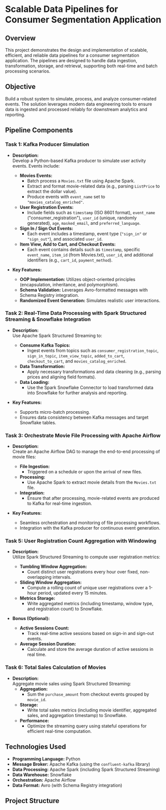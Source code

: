 # Scalable Data Pipelines for Consumer Segmentation Application

## Overview
This project demonstrates the design and implementation of scalable, efficient, and reliable data pipelines for a consumer segmentation application. The pipelines are designed to handle data ingestion, transformation, storage, and retrieval, supporting both real-time and batch processing scenarios.

## Objective
Build a robust system to simulate, process, and analyze consumer-related events. The solution leverages modern data engineering tools to ensure data is ingested and processed reliably for downstream analytics and reporting.

## Pipeline Components

### Task 1: Kafka Producer Simulation
- **Description:**  
  Develop a Python-based Kafka producer to simulate user activity events. Events include:
  - **Movies Events:**  
    - Batch process a `Movies.txt` file using Apache Spark.
    - Extract and format movie-related data (e.g., parsing `ListPrice` to extract the dollar value).
    - Produce events with `event_name` set to `"movies_catalog_enriched"`.
  - **User Registration Events:**  
    - Include fields such as `timestamp` (ISO 8601 format), `event_name` ("consumer_registration"), `user_id` (unique, randomly generated), `age`, `masked_email`, and `preferred_language`.
  - **Sign In / Sign Out Events:**  
    - Each event includes a timestamp, event type (`"sign_in"` or `"sign_out"`), and associated `user_id`.
  - **Item View, Add to Cart, and Checkout Events:**  
    - Each event contains details such as `timestamp`, specific `event_name`, `item_id` (from Movies.txt), `user_id`, and additional identifiers (e.g., `cart_id`, `payment_method`).

- **Key Features:**
  - **OOP Implementation:** Utilizes object-oriented principles (encapsulation, inheritance, and polymorphism).
  - **Schema Validation:** Leverages Avro-formatted messages with Schema Registry integration.
  - **Randomized Event Generation:** Simulates realistic user interactions.

### Task 2: Real-Time Data Processing with Spark Structured Streaming & Snowflake Integration
- **Description:**  
  Use Apache Spark Structured Streaming to:
  - **Consume Kafka Topics:**  
    - Ingest events from topics such as `consumer_registration_topic`, `sign_in_topic`, `item_view_topic`, `added_to_cart`, `checkout_to_cart`, and `movies_catalog_enriched`.
  - **Data Transformation:**  
    - Apply necessary transformations and data cleaning (e.g., parsing prices and aligning field formats).
  - **Data Loading:**  
    - Use the Spark Snowflake Connector to load transformed data into Snowflake for further analysis and reporting.
  
- **Key Features:**
  - Supports micro-batch processing.
  - Ensures data consistency between Kafka messages and target Snowflake tables.

### Task 3: Orchestrate Movie File Processing with Apache Airflow
- **Description:**  
  Create an Apache Airflow DAG to manage the end-to-end processing of movie files:
  - **File Ingestion:**  
    - Triggered on a schedule or upon the arrival of new files.
  - **Processing:**  
    - Use Apache Spark to extract movie details from the `Movies.txt` file.
  - **Integration:**  
    - Ensure that after processing, movie-related events are produced to Kafka for real-time ingestion.
  
- **Key Features:**
  - Seamless orchestration and monitoring of file processing workflows.
  - Integration with the Kafka producer for continuous event generation.

### Task 5: User Registration Count Aggregation with Windowing
- **Description:**  
  Utilize Spark Structured Streaming to compute user registration metrics:
  - **Tumbling Window Aggregation:**  
    - Count distinct user registrations every hour over fixed, non-overlapping intervals.
  - **Sliding Window Aggregation:**  
    - Compute a rolling count of unique user registrations over a 1-hour period, updated every 15 minutes.
  - **Metrics Storage:**  
    - Write aggregated metrics (including timestamp, window type, and registration count) to Snowflake.

- **Bonus (Optional):**  
  - **Active Sessions Count:**  
    - Track real-time active sessions based on sign-in and sign-out events.
  - **Average Session Duration:**  
    - Calculate and store the average duration of active sessions in real time.

### Task 6: Total Sales Calculation of Movies
- **Description:**  
  Aggregate movie sales using Spark Structured Streaming:
  - **Aggregation:**  
    - Sum the `purchase_amount` from checkout events grouped by `movie_id`.
  - **Storage:**  
    - Write total sales metrics (including movie identifier, aggregated sales, and aggregation timestamp) to Snowflake.
  - **Performance:**  
    - Optimize the streaming query using stateful operations for efficient real-time computation.

## Technologies Used
- **Programming Language:** Python
- **Message Broker:** Apache Kafka (using the `confluent-kafka` library)
- **Data Processing:** Apache Spark (including Spark Structured Streaming)
- **Data Warehouse:** Snowflake
- **Orchestration:** Apache Airflow
- **Data Format:** Avro (with Schema Registry integration)

## Project Structure
